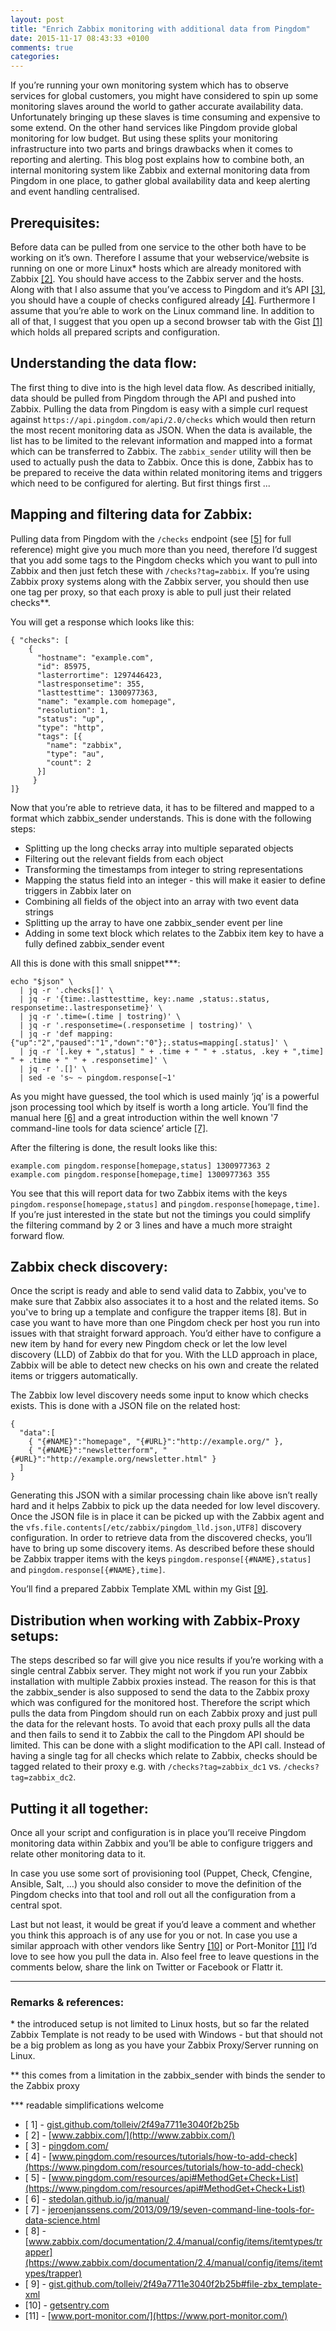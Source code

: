 ```yaml
---
layout: post
title: "Enrich Zabbix monitoring with additional data from Pingdom"
date: 2015-11-17 08:43:33 +0100
comments: true
categories:
---
```


If you’re running your own monitoring system which has to observe services for global customers, you might have considered to spin up some monitoring slaves around the world to gather accurate availability data. Unfortunately bringing up these slaves is time consuming and expensive to some extend. On the other hand services like Pingdom provide global monitoring for low budget. But using these splits your monitoring infrastructure into two parts and brings drawbacks when it comes to reporting and alerting. This blog post explains how to combine both, an internal monitoring system like Zabbix and external monitoring data from Pingdom in one place, to gather global availability data and keep alerting and event handling centralised.

## Prerequisites:

Before data can be pulled from one service to the other both have to be working on it’s own. Therefore I assume that your webservice/website is running on one or more Linux* hosts which are already monitored with Zabbix [[2]](#zabbix). You should have access to the Zabbix server and the hosts. Along with that I also assume that you’ve access to Pingdom and it’s API [[3]](#pingdom), you should have a couple of checks configured already [[4]](#pingdomcfg). Furthermore I assume that you’re able to work on the Linux command line.
In addition to all of that, I suggest that you open up a second browser tab with the Gist [[1]](#gist) which holds all prepared scripts and configuration.

## Understanding the data flow:
The first thing to dive into is the high level data flow. As described initially, data should be pulled from Pingdom through the API and pushed into Zabbix. Pulling the data from Pingdom is easy with a simple curl request against `https://api.pingdom.com/api/2.0/checks` which would then return the most recent monitoring data as JSON. When the data is available, the list has to be limited to the relevant information and mapped into a format which can be transferred to Zabbix. The `zabbix_sender` utility will then be used to actually push the data to Zabbix. Once this is done, Zabbix has to be prepared to receive the data within related monitoring items and triggers which need to be configured for alerting. But first things first ...

## Mapping and filtering data for Zabbix:
Pulling data from Pingdom with the `/checks` endpoint (see [[5]](#pingdomapi) for full reference) might give you much more than you need, therefore I’d suggest that you add some tags to the Pingdom checks which you want to pull into Zabbix and then just fetch these with `/checks?tag=zabbix`. If you’re using Zabbix proxy systems along with the Zabbix server, you should then use one tag per proxy, so that each proxy is able to pull just their related checks**.

You will get a response which looks like this:

```
{ "checks": [
    {
      "hostname": "example.com",
      "id": 85975,
      "lasterrortime": 1297446423,
      "lastresponsetime": 355,
      "lasttesttime": 1300977363,
      "name": "example.com homepage",
      "resolution": 1,
      "status": "up",
      "type": "http",
      "tags": [{
        "name": "zabbix",
        "type": "au",
        "count": 2
      }]
     }
]}
```

Now that you’re able to retrieve data, it has to be filtered and mapped to a format which zabbix_sender understands. This is done with the following steps:

- Splitting up the long checks array into multiple separated objects
- Filtering out the relevant fields from each object
- Transforming the timestamps from integer to string representations
- Mapping the status field into an integer - this will make it easier to define triggers in Zabbix later on
- Combining all fields of the object into an array with two event data strings
- Splitting up the array to have one zabbix_sender event per line
- Adding in some text block which relates to the Zabbix item key to have a fully defined zabbix_sender event

All this is done with this small snippet***:

```
echo "$json" \
  | jq -r '.checks[]' \
  | jq -r '{time:.lasttesttime, key:.name ,status:.status, responsetime:.lastresponsetime}' \
  | jq -r '.time=(.time | tostring)' \
  | jq -r '.responsetime=(.responsetime | tostring)' \
  | jq -r 'def mapping: {"up":"2","paused":"1","down":"0"};.status=mapping[.status]' \
  | jq -r '[.key + ",status] " + .time + " " + .status, .key + ",time] " + .time + " " + .responsetime]' \
  | jq -r '.[]' \
  | sed -e 's~ ~ pingdom.response[~1'
```

As you might have guessed, the tool which is used mainly ‘jq’ is a powerful json processing tool which by itself is worth a long article. You’ll find the manual here [[6]](#jq) and a great introduction within the well known '7 command-line tools for data science’ article [[7]](#dscl).

After the filtering is done, the result looks like this:

```
example.com pingdom.response[homepage,status] 1300977363 2
example.com pingdom.response[homepage,time] 1300977363 355
```

You see that this will report data for two Zabbix items with the keys `pingdom.response[homepage,status]` and `pingdom.response[homepage,time]`. If you’re just interested in the state but not the timings you could simplify the filtering command by 2 or 3 lines and have a much more straight forward flow.

## Zabbix check discovery:
Once the script is ready and able to send valid data to Zabbix, you've to make sure that Zabbix also associates it to a host and the related items. So you've to bring up a template and configure the trapper items [8]. But in case you want to have more than one Pingdom check per host you run into issues with that straight forward approach. You’d either have to configure a new item by hand for every new Pingdom check or let the low level discovery (LLD) of Zabbix do that for you. With the LLD approach in place, Zabbix will be able to detect new checks on his own and create the related items or triggers automatically.

The Zabbix low level discovery needs some input to know which checks exists. This is done with a JSON file on the related host:

```
{
  "data":[
    { "{#NAME}":"homepage", "{#URL}":"http://example.org/" },
    { "{#NAME}":"newsletterform", "{#URL}":"http://example.org/newsletter.html" }
  ]
}
```

Generating this JSON with a similar processing chain like above isn’t really hard and it helps Zabbix to pick up the data needed for low level discovery. Once the JSON file is in place it can be picked up with the Zabbix agent and the `vfs.file.contents[/etc/zabbix/pingdom_lld.json,UTF8]` discovery configuration. In order to retrieve data from the discovered checks, you’ll have to bring up some discovery items. As described before these should be Zabbix trapper items with the keys `pingdom.response[{#NAME},status]` and `pingdom.response[{#NAME},time]`.

You’ll find a prepared Zabbix Template XML within my Gist [[9]](#gistfile).

## Distribution when working with Zabbix-Proxy setups:
The steps described so far will give you nice results if you’re working with a single central Zabbix server. They might not work if you run your Zabbix installation with multiple Zabbix proxies instead. The reason for this is that the zabbix_sender is also supposed to send the data to the Zabbix proxy which was configured for the monitored host. Therefore the script which pulls the data from Pingdom should run on each Zabbix proxy and just pull the data for the relevant hosts. To avoid that each proxy pulls all the data and then fails to send it to Zabbix the call to the Pingdom API should be limited. This can be done with a slight modification to the API call. Instead of having a single tag for all checks which relate to Zabbix, checks should be tagged related to their proxy e.g. with `/checks?tag=zabbix_dc1` vs. `/checks?tag=zabbix_dc2`.

## Putting it all together:
Once all your script and configuration is in place you’ll receive Pingdom monitoring data within Zabbix and you’ll be able to configure triggers and relate other monitoring data to it.

In case you use some sort of provisioning tool (Puppet, Check, Cfengine, Ansible, Salt, …) you should also consider to move the definition of the Pingdom checks into that tool and roll out all the configuration from a central spot.

Last but not least, it would be great if you’d leave a comment and whether you think this approach is of any use for you or not. In case you use a similar approach with other vendors like Sentry [[10]](#sentry) or Port-Monitor [[11]](#portmonitor) I’d love to see how you pull the data in. Also feel free to leave questions in the comments below, share the link on Twitter or Facebook or Flattr it.

----
### Remarks & references:
\* the introduced setup is not limited to Linux hosts, but so far the related Zabbix Template is not ready to be used with Windows - but that should not be a big problem as long as you have your Zabbix Proxy/Server running on Linux.

** this comes from a limitation in the zabbix_sender with binds the sender to the Zabbix proxy

*** readable simplifications welcome

- <a name="gist">[ 1] - [gist.github.com/tolleiv/2f49a7711e3040f2b25b](https://gist.github.com/tolleiv/2f49a7711e3040f2b25b)</a>
- <a name="zabbix">[ 2] - [www.zabbix.com/](http://www.zabbix.com/)</a>
- <a name="pingdom">[ 3] - [pingdom.com/](http://pingdom.com/)</a>
- <a name="pingdomcfg">[ 4] - [www.pingdom.com/resources/tutorials/how-to-add-check](https://www.pingdom.com/resources/tutorials/how-to-add-check)</a>
- <a name="pingdomapi">[ 5] - [www.pingdom.com/resources/api#MethodGet+Check+List](https://www.pingdom.com/resources/api#MethodGet+Check+List)</a>
- <a name="jq">[ 6] - [stedolan.github.io/jq/manual/](https://stedolan.github.io/jq/manual/)</a>
- <a name="dscl">[ 7] - [jeroenjanssens.com/2013/09/19/seven-command-line-tools-for-data-science.html](http://jeroenjanssens.com/2013/09/19/seven-command-line-tools-for-data-science.html)</a>
- <a name="zabbixtrapper">[ 8] - [www.zabbix.com/documentation/2.4/manual/config/items/itemtypes/trapper](https://www.zabbix.com/documentation/2.4/manual/config/items/itemtypes/trapper)</a>
- <a name="gistfile">[ 9] - [gist.github.com/tolleiv/2f49a7711e3040f2b25b#file-zbx_template-xml](https://gist.github.com/tolleiv/2f49a7711e3040f2b25b#file-zbx_template-xml)</a>
- <a name="sentry">[10] - [getsentry.com](https://getsentry.com)</a>
- <a name="portmonitor">[11] - [www.port-monitor.com/](https://www.port-monitor.com/)</a>
